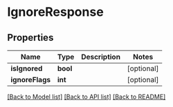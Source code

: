 # IgnoreResponse

## Properties
Name | Type | Description | Notes
------------ | ------------- | ------------- | -------------
**isIgnored** | **bool** |  | [optional] 
**ignoreFlags** | **int** |  | [optional] 

[[Back to Model list]](../README.md#documentation-for-models) [[Back to API list]](../README.md#documentation-for-api-endpoints) [[Back to README]](../README.md)


